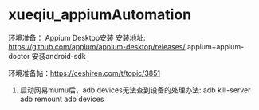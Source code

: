 # xueqiu_appiumAutomation
环境准备：
Appium Desktop安装 安装地址: https://github.com/appium/appium-desktop/releases/
appium+appium-doctor
安装android-sdk

环境准备帖：https://ceshiren.com/t/topic/3851

1.	启动网易mumu后，adb devices无法查到设备的处理办法:
adb kill-server
adb remount
adb devices